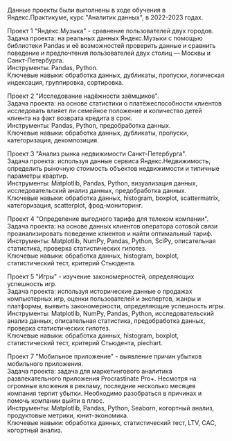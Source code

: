 Данные проекты были выполнены в ходе обучения в Яндекс.Практикуме, курс "Аналитик данных", в 2022-2023 годах.                  

Проект 1 "Яндекс.Музыка" - сравнение пользователей двух городов.      
Задача проекта: на реальных данных Яндекс.Музыки c помощью библиотеки Pandas и её возможностей проверить данные и сравнить поведение и предпочтения пользователей двух столиц — Москвы и Санкт-Петербурга.    
Инструменты: Pandas, Python.    
Ключевые навыки: обработка данных, дубликаты, пропуски, логическая индексация, группировка, сортировка.

Проект 2 "Исследование надёжности заёмщиков".       
Задача проекта: на основе статистики о платёжеспособности клиентов исследовать влияет ли семейное положение и количество детей клиента на факт возврата кредита в срок.      
Инструменты: Pandas, Python, предобработка данных.        
Ключевые навыки: обработка данных, дубликаты, пропуски, категоризация, декомпозиция.

Проект 3 "Анализ рынка недвижимости Санкт-Петербурга".      
Задача проекта: используя данные сервиса Яндекс.Недвижимость, определить рыночную стоимость объектов недвижимости и типичные параметры квартир.    
Инструменты: Matplotlib, Pandas, Python, визуализация данных, исследовательский анализ данных, предобработка данных.    
Ключевые навыки: обработка данных, histogram, boxplot, scattermatrix, категоризация, scatterplot,  фрод-мониторинг.

Проект 4 "Определение выгодного тарифа для телеком компании".      
Задача проекта: на основе данных клиентов оператора сотовой связи проанализировать поведение клиентов и найти оптимальный тариф.    
Инструменты: Matplotlib, NumPy, Pandas, Python, SciPy, описательная статистика, проверка статистических гипотез.    
Ключевые навыки: обработка данных, histogram, boxplot, статистический тест, критерий Стьюдента.

Проект 5 "Игры" - изучение закономерностей, определяющих успешность игр.      
Задача проекта: используя исторические данные о продажах компьютерных игр, оценки пользователей и экспертов, жанры и платформы, выявить закономерности, определяющие успешность игры.    
Инструменты: Matplotlib, NumPy, Pandas, Python, исследовательский анализ данных, описательная статистика, предобработка данных, проверка статистических гипотез.    
Ключевые навыки: обработка данных, histogram, boxplot, статистический тест, критерий Стьюдента, piechart.

Проект 7 "Мобильное приложение" - выявление причин убытков мобильного приложения.      
Задача проекта: задача для маркетингового аналитика развлекательного приложения Procrastinate Pro+. Несмотря на огромные вложения в рекламу, последние несколько месяцев компания терпит убытки. Необходимо разобраться в причинах и помочь компании выйти в плюс.    
Инструменты: Matplotlib, Pandas, Python, Seaborn, когортный анализ, продуктовые метрики, юнит-экономика.    
Ключевые навыки: обработка данных, статистический тест, LTV, CAC, когортный анализ.

